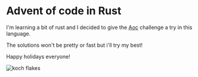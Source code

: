 # Advent of code in Rust
I'm learning a bit of rust and I decided to give the [Aoc](https://adventofcode.com/) challenge a try in this language.

The solutions won't be pretty or fast but i'll try my best!

Happy holidays everyone! 

![koch flakes](test)